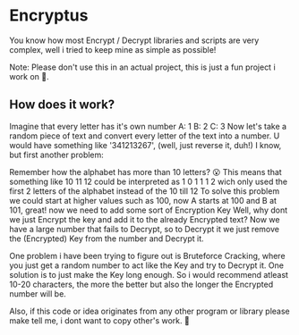 # Encryptus

You know how most Encrypt / Decrypt libraries and scripts are very complex, well i tried to keep mine as simple as possible!

Note: Please don't use this in an actual project, this is just a fun project i work on 🙂.

## How does it work?

Imagine that every letter has it's own number
	A: 1
	B: 2
	C: 3
Now let's take a random piece of text and convert every letter of the text into a number.
U would have something like '341213267', (well, just reverse it, duh!) I know, but first another problem:

Remember how the alphabet has more than 10 letters? 😮
This means that something like 10 11 12 could be interpreted as 1 0 1 1 1 2 wich only used the first 2 letters of the alphabet instead of the 10 till 12
To solve this problem we could start at higher values such as 100, now A starts at 100 and B at 101, great! now we need to add some sort of Encryption Key
Well, why dont we just Encrypt the key and add it to the already Encrypted text? Now we have a large number that fails to Decrypt, so to Decrypt it we just remove the (Encrypted) Key from the number and Decrypt it.

One problem i have been trying to figure out is Bruteforce Cracking, where you just get a random number to act like the Key and try to Decrypt it. One solution is to just make the Key long enough.
So i would recommend atleast 10-20 characters, the more the better but also the longer the Encrypted number will be.

Also, if this code or idea originates from any other program or library please make tell me, i dont want to copy other's work. 🫤

